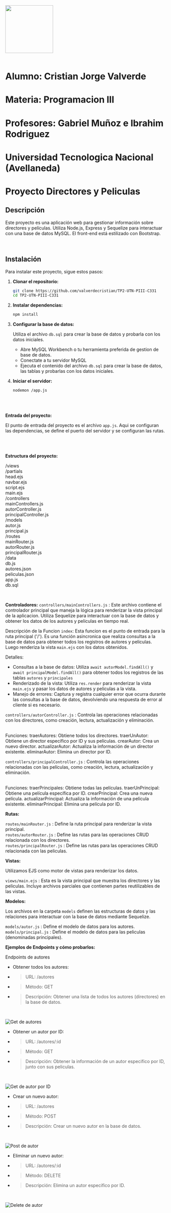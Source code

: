 <img src="assets/utn_logo.svg" width="150">
<br/>
<br/>

# Alumno: Cristian Jorge Valverde
# Materia: Programacion III
# Profesores: Gabriel Muñoz e Ibrahim Rodriguez
# Universidad Tecnologica Nacional (Avellaneda)

# Proyecto Directores y Peliculas

## Descripción

Este proyecto es una aplicación web para gestionar información sobre directores y películas. Utiliza Node.js, Express y Sequelize para interactuar con una base de datos MySQL. El front-end está estilizado con Bootstrap.

<br/>

## Instalación

Para instalar este proyecto, sigue estos pasos:

1. **Clonar el repositorio:**

   ```bash
   git clone https://github.com/valverdecristian/TP2-UTN-PIII-C331
   cd TP2-UTN-PIII-C331


2. **Instalar dependencias:**

   ```bash
   npm install


3. **Configurar la base de datos:**

   Utiliza el archivo `db.sql` para crear la base de datos y probarla con los datos iniciales.
   - Abre MySQL Workbench o tu herramienta preferida de gestion de base de datos.
   - Conectate a tu servidor MySQL
   - Ejecuta el contenido del archivo `db.sql` para crear la base de datos, las tablas y probarlas con los datos iniciales.


4. **Iniciar el servidor:**
   ```bash
   nodemon /app.js

<br/><br/>

**Entrada del proyecto:**

El punto de entrada del proyecto es el archivo `app.js`. Aqui se configuran las dependencias, se define el puerto del servidor y se configuran las rutas.

<br/><br/>

**Estructura del proyecto:**

/views<br/>
    /partials<br/>
        head.ejs<br/>
        navbar.ejs<br/>
        script.ejs<br/>
    main.ejs<br/>
/controllers<br/>
    mainControllers.js<br/>
    autorController.js<br/>
    principalController.js<br/>
/models<br/>
    autor.js<br/>
    principal.js<br/>
/routes<br/>
    mainRouter.js<br/>
    autorRouter.js<br/>
    principalRouter.js<br/>
/data<br/>
    db.js<br/>
    autores.json<br/>
    peliculas.json<br/>
app.js<br/>
db.sql<br/>

<br/>

**Controladores:**
`controllers/mainControllers.js` : Este archivo contiene el controlador principal que maneja la lógica para renderizar la vista principal de la aplicacion. Utiliza Sequelize para interactuar con la base de datos y obtener los datos de los autores y peliculas en tiempo real.
<br/>

Descripción de la Funcion `index`:
Esta funcion es el punto de entrada para la ruta principal ('/'). Es una función asincronica que realiza consultas a la base de datos para obtener todos los registros de autores y peliculas. Luego renderiza la vista `main.ejs` con los datos obtenidos.
<br/>

Detalles:
<br/>

* Consultas a la base de datos: Utiliza `await autorModel.findAll()` y `await principalModel.findAll()` para obtener todos los registros de las tablas `autores` y `principales`
* Renderizado de la vista: Utiliza `res.render` para renderizar la vista `main.ejs` y pasar los datos de autores y peliculas a la vista.
* Manejo de errores: Captura y registra cualquier error que ocurra durante las consultas a la base de datos, devolviendo una respuesta de error al cliente si es necesario.

`controllers/autorController.js` : Controla las operaciones relacionadas con los directores, como creación, lectura, actualización y eliminación.

<br/>
Funciones:
traerAutores: Obtiene todos los directores.
traerUnAutor: Obtiene un director específico por ID y sus películas.
crearAutor: Crea un nuevo director.
actualizarAutor: Actualiza la información de un director existente.
eliminarAutor: Elimina un director por ID.
<br/>

`controllers/principalController.js` : Controla las operaciones relacionadas con las películas, como creación, lectura, actualización y eliminación.

<br/>
Funciones:
traerPrincipales: Obtiene todas las películas.
traerUnPrincipal: Obtiene una película específica por ID.
crearPrincipal: Crea una nueva película.
actualizarPrincipal: Actualiza la información de una película existente.
eliminarPrincipal: Elimina una película por ID.
<br/>

**Rutas:**

`routes/mainRouter.js` : Define la ruta principal para renderizar la vista principal. <br/>
`routes/autorRouter.js` : Define las rutas para las operaciones CRUD relacionada con los directores. <br/>
`routes/principalRouter.js` : Define las rutas para las operaciones CRUD relacionada con las peliculas. <br/>

**Vistas:**

Utilizamos EJS como motor de vistas para renderizar los datos. <br/>

`views/main.ejs` : Esta es la vista principal que muestra los directores y las peliculas.
Incluye archivos parciales que contienen partes reutilizables de las vistas. <br/>

**Modelos:**

Los archivos en la carpeta `models` definen las estructuras de datos y las relaciones para interactuar con la base de datos mediante Sequelize.

`models/autor.js` : Define el modelo de datos para los autores. <br/>
`models/principal.js` : Define el modelo de datos para las peliculas (denominadas principales).

**Ejemplos de Endpoints y cómo probarlos:**

Endpoints de autores <br/>

- Obtener todos los autores:
- > URL: /autores
- > Método: GET
- > Descripción: Obtener una lista de todos los autores (directores) en la base de datos.
<br/>

![Get de autores](./img/get_autores.png)
<br/>

- Obtener un autor por ID:
- > URL: /autores/:id
- > Método: GET
- > Descripción: Obtener la información de un autor especifico por ID, junto con sus peliculas.
<br/>

![Get de autor por ID](./img/get_autor_id.png)
<br/>

- Crear un nuevo autor:
- > URL: /autores
- > Método: POST
- > Descripción: Crear un nuevo autor en la base de datos.

<br/>

![Post de autor](./img/post_autor.png)
<br/>

- Eliminar un nuevo autor:
- > URL: /autores/:id
- > Método: DELETE
- > Descripción: Elimina un autor especifico por ID.

<br/>

![Delete de autor](./img/delete_autor.png)
<br/>